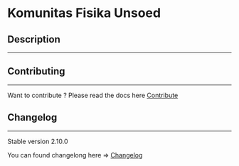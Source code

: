# Komunitas Fisika Unsoed

## Description

---

## Contributing

---

Want to contribute ? Please read the docs here [Contribute](./contribute.md)

## Changelog

---

Stable version 2.10.0

You can found changelong here => [Changelog](./changelog.md)
